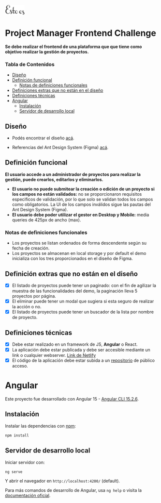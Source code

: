 ![Estoes](src/assets/images/logo.png "Esto es Agencia Digital")

# Project Manager Frontend Challenge

**Se debe realizar el frontend de una plataforma que que tiene como objetivo realizar la gestión de proyectos.**

### Tabla de Contenidos

- [Diseño](#diseño)
- [Definición funcional](#definición-funcional)
  - [Notas de definiciones funcionales](#notas-de-definiciones-funcionales)
- [Definiciones extras que no están en el diseño](#definiciones-extras-que-no-están-en-el-diseño)
- [Definiciones técnicas](#definiciones-técnicas)
- [Angular](#angular)
  - [Instalación](#instalación)
  - [Servidor de desarrollo local](#servidor-de-desarrollo-local)

## Diseño

* Podés encontrar el diseño [acá](https://www.figma.com/file/YLDHikbDgfsZbVdEbO0H6U/Full-Stack-Test-1?node-id=1%3A1701).

* Referencias del Ant Design System (Figma) [acá](https://www.figma.com/file/9SJOmOAfs5KMUKZJEEZBcc/Ant-Design-System-for-Figma-1.2-(Free-Demo)-(Community)?type=design&node-id=0-1&mode=design&t=oyUFzSxpb26c3OF2-0).

## Definición funcional

**El usuario accede a un administrador de proyectos para realizar la gestión, puede crearlos, editarlos y eliminarlos.**

* **El usuario no puede submitear la creación o edición de un proyecto si los campos no están validados:** no se proporcionaron requisitos especificos de validación, por lo que solo se validan todos los campos como obligatorios. La UI de los campos inválidos sigue las pautas del Ant Design System (Figma).
* **El usuario debe poder utilizar el gestor en Desktop y Mobile:** media queries de 425px de ancho (max).

### Notas de definiciones funcionales
* Los proyectos se listan ordenados de forma descendente según su fecha de creación.
* Los proyectos se almacenan en local storage y por default el demo inicializa con los tres proporcionados en el diseño de Figma.

## Definición extras que no están en el diseño
- [x] El listado de proyectos puede tener un paginado: con el fin de agilizar la muestra de las funcionalidades del demo, la paginación lleva 5 proyectos por página.
- [x] El eliminar puede tener un modal que sugiera si esta seguro de realizar la acción o no. 
- [x] El listado de proyectos puede tener un buscador de la lista por nombre de proyecto. 

## Definiciones técnicas
- [x] Debe estar realizado en un framework de JS, **Angular** o React.
- [x] La aplicación debe estar publicada y debe ser accesible mediante un link o cualquier webserver. [Link de Netlify](project-manager.netlify.app/)
- [x] El código de la aplicación debe estar subida a un [repositorio](https://github.com/PaylemanC/project-manager--FrontendChallenge) de público acceso.

# Angular

Este proyecto fue desarrollado con Angular 15 - [Angular CLI 15.2.6](https://github.com/angular/angular-cli).

## Instalación

Instalar las dependencias con [npm](https://nodejs.org/es/download):

```bash 
npm install
```

## Servidor de desarrollo local

Iniciar servidor con:

```bash 
ng serve
```

Y abrir el navegador en `http://localhost:4200/` (default).

Para más comandos de desarrollo de Angular, usa  `ng help` o visita la [documentación oficial](https://angular.io/cli#command-overview).
